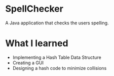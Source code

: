 # SpellChecker
A Java application that checks the users spelling.

# What I learned
* Implementing a Hash Table Data Structure
* Creating a GUI
* Designing a hash code to minimize collisions
